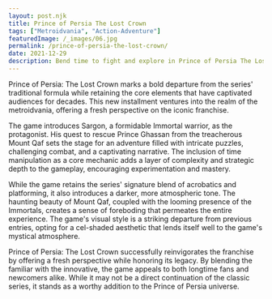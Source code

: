 ```yaml
---
layout: post.njk
title: Prince of Persia The Lost Crown
tags: ["Metroidvania", "Action-Adventure"]
featuredImage: /_images/06.jpg
permalink: /prince-of-persia-the-lost-crown/
date: 2021-12-29
description: Bend time to fight and explore in Prince of Persia The Lost Crown. A new metroidvania adventure awaits.
---
```


Prince of Persia: The Lost Crown marks a bold departure from the series' traditional formula while retaining the core elements that have captivated audiences for decades. This new installment ventures into the realm of the metroidvania, offering a fresh perspective on the iconic franchise.

The game introduces Sargon, a formidable Immortal warrior, as the protagonist. His quest to rescue Prince Ghassan from the treacherous Mount Qaf sets the stage for an adventure filled with intricate puzzles, challenging combat, and a captivating narrative. The inclusion of time manipulation as a core mechanic adds a layer of complexity and strategic depth to the gameplay, encouraging experimentation and mastery.

While the game retains the series' signature blend of acrobatics and platforming, it also introduces a darker, more atmospheric tone. The haunting beauty of Mount Qaf, coupled with the looming presence of the Immortals, creates a sense of foreboding that permeates the entire experience. The game's visual style is a striking departure from previous entries, opting for a cel-shaded aesthetic that lends itself well to the game's mystical atmosphere.

Prince of Persia: The Lost Crown successfully reinvigorates the franchise by offering a fresh perspective while honoring its legacy. By blending the familiar with the innovative, the game appeals to both longtime fans and newcomers alike. While it may not be a direct continuation of the classic series, it stands as a worthy addition to the Prince of Persia universe.
